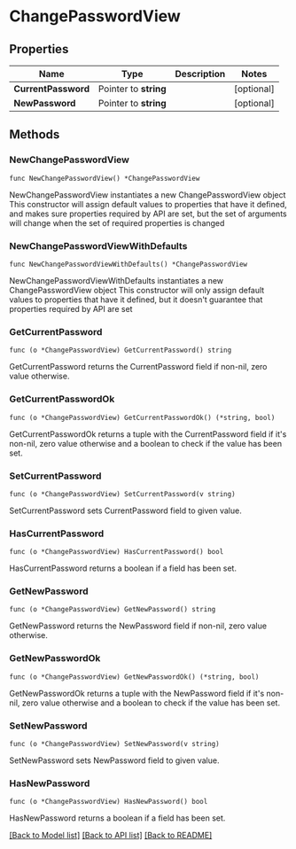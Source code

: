 # ChangePasswordView

## Properties

Name | Type | Description | Notes
------------ | ------------- | ------------- | -------------
**CurrentPassword** | Pointer to **string** |  | [optional] 
**NewPassword** | Pointer to **string** |  | [optional] 

## Methods

### NewChangePasswordView

`func NewChangePasswordView() *ChangePasswordView`

NewChangePasswordView instantiates a new ChangePasswordView object
This constructor will assign default values to properties that have it defined,
and makes sure properties required by API are set, but the set of arguments
will change when the set of required properties is changed

### NewChangePasswordViewWithDefaults

`func NewChangePasswordViewWithDefaults() *ChangePasswordView`

NewChangePasswordViewWithDefaults instantiates a new ChangePasswordView object
This constructor will only assign default values to properties that have it defined,
but it doesn't guarantee that properties required by API are set

### GetCurrentPassword

`func (o *ChangePasswordView) GetCurrentPassword() string`

GetCurrentPassword returns the CurrentPassword field if non-nil, zero value otherwise.

### GetCurrentPasswordOk

`func (o *ChangePasswordView) GetCurrentPasswordOk() (*string, bool)`

GetCurrentPasswordOk returns a tuple with the CurrentPassword field if it's non-nil, zero value otherwise
and a boolean to check if the value has been set.

### SetCurrentPassword

`func (o *ChangePasswordView) SetCurrentPassword(v string)`

SetCurrentPassword sets CurrentPassword field to given value.

### HasCurrentPassword

`func (o *ChangePasswordView) HasCurrentPassword() bool`

HasCurrentPassword returns a boolean if a field has been set.

### GetNewPassword

`func (o *ChangePasswordView) GetNewPassword() string`

GetNewPassword returns the NewPassword field if non-nil, zero value otherwise.

### GetNewPasswordOk

`func (o *ChangePasswordView) GetNewPasswordOk() (*string, bool)`

GetNewPasswordOk returns a tuple with the NewPassword field if it's non-nil, zero value otherwise
and a boolean to check if the value has been set.

### SetNewPassword

`func (o *ChangePasswordView) SetNewPassword(v string)`

SetNewPassword sets NewPassword field to given value.

### HasNewPassword

`func (o *ChangePasswordView) HasNewPassword() bool`

HasNewPassword returns a boolean if a field has been set.


[[Back to Model list]](../README.md#documentation-for-models) [[Back to API list]](../README.md#documentation-for-api-endpoints) [[Back to README]](../README.md)


